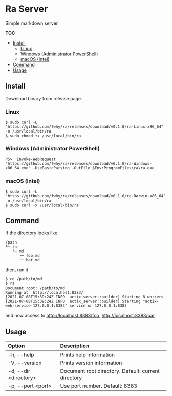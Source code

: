 # Ra Server
Simple markdown server

**TOC**
* [Install](#install)
  * [Linux](#linux)
  * [Windows (Administrator PowerShell)](#windows-administrator-powershell)
  * [macOS (Intel)](#macos-intel)
* [Command](#command)
* [Usage](#usage)

## Install
Download binary from release page.
### Linux
```console
$ sudo curl -L "https://github.com/fwhy/ra/releases/download/v0.1.0/ra-Linux-x86_64" -o /usr/local/bin/ra
$ sudo chmod +x /usr/local/bin/ra
```
### Windows (Administrator PowerShell)
```console
PS>  Invoke-WebRequest "https://github.com/fwhy/ra/releases/download/v0.1.0/ra-Windows-x86_64.exe" -UseBasicParsing -OutFile $Env:ProgramFiles\ra\ra.exe
```
### macOS (Intel)
```console
$ sudo curl -L "https://github.com/fwhy/ra/releases/download/v0.1.0/ra-Darwin-x86_64" -o /usr/local/bin/ra
$ sudo curl +x /usr/local/bin/ra
```

## Command
If the directory looks like
```
/path
└─ to
   └─ md
      ├─ foo.md
      └─ bar.md
```
then, run it
```console
$ cd /path/to/md
$ ra
Document root: /path/to/md
Running at  http://localhost:8383/
[2021-07-08T15:39:24Z INFO  actix_server::builder] Starting 8 workers
[2021-07-08T15:39:24Z INFO  actix_server::builder] Starting "actix-web-service-127.0.0.1:8383" service on 127.0.0.1:8383
```
and now access to [http://localhost:8383/foo](http://localhost:8383/foo), [http://localhost:8383/bar](http://localhost:8383/bar).

## Usage

| Option | Description |
| :-- | :-- |
| -h, --help | Prints help information |
| -V, --version | Prints version information |
| -d, --dir &lt;directory&gt; | Document root directory. Default: current directory |
| -p, --port &lt;port&gt; | Use port number. Default: 8383 |
